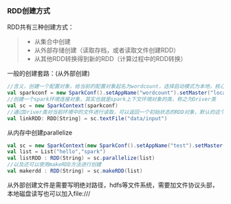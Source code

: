 ### RDD创建方式

RDD共有三种创建方式：

> - 从集合中创建
> - 从外部存储创建（读取存档，或者读取文件创建RDD）
> - 从其他RDD转换得到新的RDD（计算过程中的RDD转换）

一般的创建套路：(从外部创建)

```scala
//含义，创建一个配置对象，给当前的配置对象起名为wordcount，选择启动模式为本地，核心数自动获取[*]
val sparkconf = new SparkConf().setAppName("wordcount").setMaster("local[*]")
//创建一个spark环境连接对象，其实也就是spark上下文环境对象的类，称之为Driver类
val sc = new SparkContext(sparkconf)
//通过Driver类对当前环境中的文件进行读取，可以返回一个初始状态的RDD对象，默认的这个读取方式为按行读取，将每一行读取到一个string当中
val linkRDD: RDD[String] = sc.textFile("data/input")
```

从内存中创建parallelize

```scala
val sc = new SparkContext(new SparkConf().setAppName("test").setMaster("local[*]"))
val list = List("hello","spark")
val listRDD : RDD(String) = sc.parallelize(list)
//以及还可以使用makeRDD方法进行创建
val makerdd : RDD(String) = sc.makeRDD(list)
```

从外部创建文件是需要写明绝对路径，hdfs等文件系统，需要加文件协议头部，本地磁盘读写也可以加入file:///